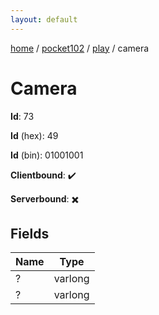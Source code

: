 ```yaml
---
layout: default
---
```


[home](/)  /  [pocket102](/protocol/pocket102)  /  [play](/protocol/pocket102/play)  /  camera

# Camera

**Id**: 73

**Id** (hex): 49

**Id** (bin): 01001001

**Clientbound**: ✔️

**Serverbound**: ✖️

## Fields

Name | Type
---|---
? | varlong
? | varlong
